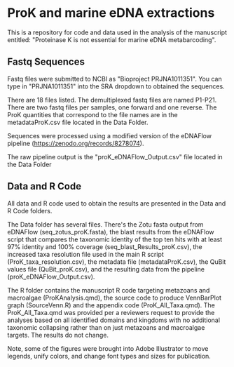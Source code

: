 # ProK and marine eDNA extractions

This is a repository for code and data used in the analysis of the manuscript entitled: "Proteinase K is not essential for marine eDNA metabarcoding".

## Fastq Sequences
Fastq files were submitted to NCBI as "Bioproject PRJNA1011351". You can type in "PRJNA1011351" into the SRA dropdown to obtained the sequences. 

There are 18 files listed. The demultiplexed fastq files are named P1-P21. There are two fastq files per samples, one forward and one reverse. 
The ProK quantities that correspond to the file names are in the metadataProK.csv file located in the Data Folder.

Sequences were processed using a modified version of the eDNAFlow pipeline (https://zenodo.org/records/8278074).

The raw pipeline output is the "proK_eDNAFlow_Output.csv" file located in the Data Folder

## Data and R Code

All data and R code used to obtain the results are presented in the Data and R Code folders.

The Data folder has several files. There's the Zotu fasta output from eDNAFlow (seq_zotus_proK.fasta), the blast results from the eDNAFlow script that compares the taxonomic identity of the top ten hits with at least 97% identity and 100% coverage (seq_blast_Results_proK.csv), the increased taxa resolution file used in the main R script (ProK_taxa_resolution.csv), the metadata file (metadataProK.csv), the QuBit values file (QuBit_proK.csv), and the resulting data from the pipeline (proK_eDNAFlow_Output.csv).

The R folder contains the manuscript R code targeting metazoans and macroalgae (ProKAnalysis.qmd), the source code to produce VennBarPlot graph (SourceVenn.R) and the appendix code (ProK_All_Taxa.qmd). The ProK_All_Taxa.qmd was provided per a reviewers request to provide the analyses based on all identified domains and kingdoms with no additional taxonomic collapsing rather than on just metazoans and macroalgae targets. The results do not change.

Note, some of the figures were brought into Adobe Illustrator to move legends, unify colors, and change font types and sizes for publication.
